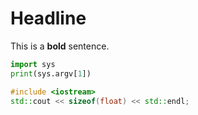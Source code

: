 # Headline

This is a **bold** sentence.

```python
import sys
print(sys.argv[1])
```

```cpp
#include <iostream>
std::cout << sizeof(float) << std::endl;
```
